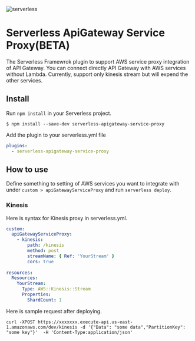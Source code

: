 ![serverless](http://public.serverless.com/badges/v3.svg)

# Serverless ApiGateway Service Proxy(BETA)
The Serverless Framewrok plugin to support AWS service proxy integration of API Gateway. You can connect directly API Gateway with AWS services without Lambda. Currently, support only kinesis stream but will expend the other services.

## Install
Run `npm install` in your Serverless project.

```
$ npm install --save-dev serverless-apigateway-service-proxy
```
Add the plugin to your serverless.yml file

```yaml
plugins:
  - serverless-apigateway-service-proxy
```

## How to use
Define something to setting of AWS services you want to integrate with under `custom > apiGatewayServiceProxy` and run `serverless deploy`.

### Kinesis
Here is syntax for Kinesis proxy in serverless.yml.
```yaml
custom:
  apiGatewayServiceProxy:
    - kinesis:
        path: /kinesis
        method: post
        streamName: { Ref: 'YourStream' }
        cors: true
        
resources:
  Resources:
    YourStream:
      Type: AWS::Kinesis::Stream
      Properties:
        ShardCount: 1
```

Here is sample request after deploying.
```
curl -XPOST https://xxxxxxx.execute-api.us-east-1.amazonaws.com/dev/kinesis -d '{"Data": "some data","PartitionKey": "some key"}'  -H 'Content-Type:application/json'

```


